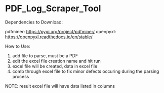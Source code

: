 # PDF_Log_Scraper_Tool


Dependencies to Download:

pdfminer: https://pypi.org/project/pdfminer/
openpyxl: https://openpyxl.readthedocs.io/en/stable/

How to Use:

1. add file to parse, must be a PDF
2. edit the excel file creation name and hit run
3. excel file will be created, data in excel file
4. comb through excel file to fix minor defects occuring during the parsing process

NOTE: result excel file will have data listed in columns
